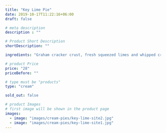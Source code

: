```yaml
---
title: "Key Lime Pie"
date: 2019-10-17T11:22:16+06:00
draft: false

# meta description
description : ""

# Product Short Description
shortDescription: ""

ingredients: "Graham cracker crust, fresh squeezed limes and whipped cream"

# product Price
price: "28"
priceBefore: ""

# type must be "products"
type: "cream"

sold_out: false

# product Images
# first image will be shown in the product page
images:
  - image: "images/cream-pies/key-lime-site2.jpg"
  - image: "images/cream-pies/key-lime-site1.jpg"
---
```

